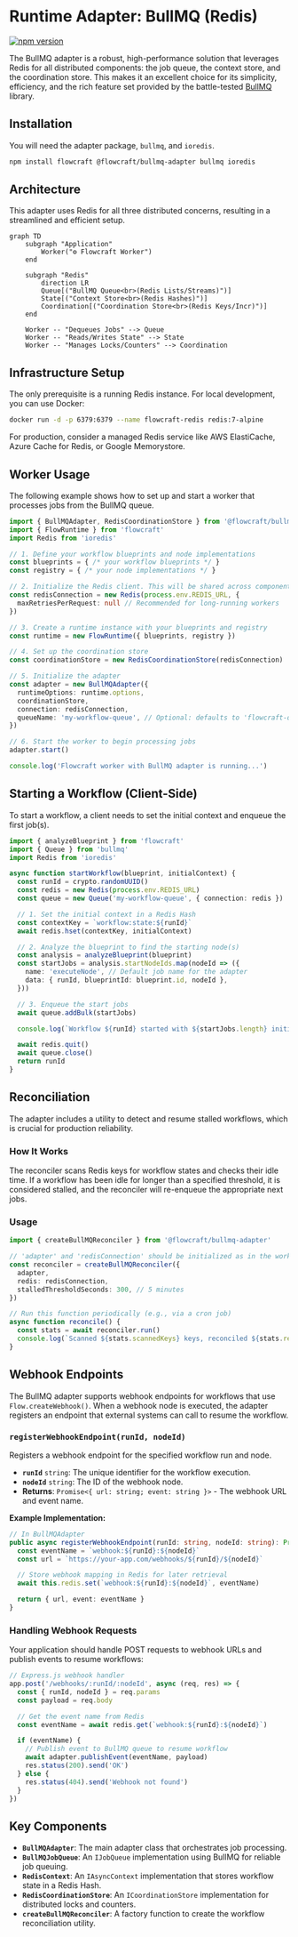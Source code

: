 # Runtime Adapter: BullMQ (Redis)

[![npm version](https://img.shields.io/npm/v/@flowcraft/bullmq-adapter.svg)](https://www.npmjs.com/package/@flowcraft/bullmq-adapter)

The BullMQ adapter is a robust, high-performance solution that leverages Redis for all distributed components: the job queue, the context store, and the coordination store. This makes it an excellent choice for its simplicity, efficiency, and the rich feature set provided by the battle-tested [BullMQ](https://bullmq.io/) library.

## Installation

You will need the adapter package, `bullmq`, and `ioredis`.

```bash
npm install flowcraft @flowcraft/bullmq-adapter bullmq ioredis
```

## Architecture

This adapter uses Redis for all three distributed concerns, resulting in a streamlined and efficient setup.

```mermaid
graph TD
    subgraph "Application"
        Worker("⚙️ Flowcraft Worker")
    end

    subgraph "Redis"
        direction LR
        Queue[("BullMQ Queue<br>(Redis Lists/Streams)")]
        State[("Context Store<br>(Redis Hashes)")]
        Coordination[("Coordination Store<br>(Redis Keys/Incr)")]
    end

    Worker -- "Dequeues Jobs" --> Queue
    Worker -- "Reads/Writes State" --> State
    Worker -- "Manages Locks/Counters" --> Coordination
```

## Infrastructure Setup

The only prerequisite is a running Redis instance. For local development, you can use Docker:

```bash
docker run -d -p 6379:6379 --name flowcraft-redis redis:7-alpine
```

For production, consider a managed Redis service like AWS ElastiCache, Azure Cache for Redis, or Google Memorystore.

## Worker Usage

The following example shows how to set up and start a worker that processes jobs from the BullMQ queue.

```typescript
import { BullMQAdapter, RedisCoordinationStore } from '@flowcraft/bullmq-adapter'
import { FlowRuntime } from 'flowcraft'
import Redis from 'ioredis'

// 1. Define your workflow blueprints and node implementations
const blueprints = { /* your workflow blueprints */ }
const registry = { /* your node implementations */ }

// 2. Initialize the Redis client. This will be shared across components.
const redisConnection = new Redis(process.env.REDIS_URL, {
  maxRetriesPerRequest: null // Recommended for long-running workers
})

// 3. Create a runtime instance with your blueprints and registry
const runtime = new FlowRuntime({ blueprints, registry })

// 4. Set up the coordination store
const coordinationStore = new RedisCoordinationStore(redisConnection)

// 5. Initialize the adapter
const adapter = new BullMQAdapter({
  runtimeOptions: runtime.options,
  coordinationStore,
  connection: redisConnection,
  queueName: 'my-workflow-queue', // Optional: defaults to 'flowcraft-queue'
})

// 6. Start the worker to begin processing jobs
adapter.start()

console.log('Flowcraft worker with BullMQ adapter is running...')
```

## Starting a Workflow (Client-Side)

To start a workflow, a client needs to set the initial context and enqueue the first job(s).

```typescript
import { analyzeBlueprint } from 'flowcraft'
import { Queue } from 'bullmq'
import Redis from 'ioredis'

async function startWorkflow(blueprint, initialContext) {
  const runId = crypto.randomUUID()
  const redis = new Redis(process.env.REDIS_URL)
  const queue = new Queue('my-workflow-queue', { connection: redis })

  // 1. Set the initial context in a Redis Hash
  const contextKey = `workflow:state:${runId}`
  await redis.hset(contextKey, initialContext)

  // 2. Analyze the blueprint to find the starting node(s)
  const analysis = analyzeBlueprint(blueprint)
  const startJobs = analysis.startNodeIds.map(nodeId => ({
    name: 'executeNode', // Default job name for the adapter
    data: { runId, blueprintId: blueprint.id, nodeId },
  }))

  // 3. Enqueue the start jobs
  await queue.addBulk(startJobs)

  console.log(`Workflow ${runId} started with ${startJobs.length} initial job(s).`)

  await redis.quit()
  await queue.close()
  return runId
}
```

## Reconciliation

The adapter includes a utility to detect and resume stalled workflows, which is crucial for production reliability.

### How It Works

The reconciler scans Redis keys for workflow states and checks their idle time. If a workflow has been idle for longer than a specified threshold, it is considered stalled, and the reconciler will re-enqueue the appropriate next jobs.

### Usage

```typescript
import { createBullMQReconciler } from '@flowcraft/bullmq-adapter'

// 'adapter' and 'redisConnection' should be initialized as in the worker setup
const reconciler = createBullMQReconciler({
  adapter,
  redis: redisConnection,
  stalledThresholdSeconds: 300, // 5 minutes
})

// Run this function periodically (e.g., via a cron job)
async function reconcile() {
  const stats = await reconciler.run()
  console.log(`Scanned ${stats.scannedKeys} keys, reconciled ${stats.reconciledRuns} runs.`)
}
```

## Webhook Endpoints

The BullMQ adapter supports webhook endpoints for workflows that use `Flow.createWebhook()`. When a webhook node is executed, the adapter registers an endpoint that external systems can call to resume the workflow.

### `registerWebhookEndpoint(runId, nodeId)`

Registers a webhook endpoint for the specified workflow run and node.

- **`runId`** `string`: The unique identifier for the workflow execution.
- **`nodeId`** `string`: The ID of the webhook node.
- **Returns**: `Promise<{ url: string; event: string }>` - The webhook URL and event name.

**Example Implementation:**
```typescript
// In BullMQAdapter
public async registerWebhookEndpoint(runId: string, nodeId: string): Promise<{ url: string; event: string }> {
  const eventName = `webhook:${runId}:${nodeId}`
  const url = `https://your-app.com/webhooks/${runId}/${nodeId}`

  // Store webhook mapping in Redis for later retrieval
  await this.redis.set(`webhook:${runId}:${nodeId}`, eventName)

  return { url, event: eventName }
}
```

### Handling Webhook Requests

Your application should handle POST requests to webhook URLs and publish events to resume workflows:

```typescript
// Express.js webhook handler
app.post('/webhooks/:runId/:nodeId', async (req, res) => {
  const { runId, nodeId } = req.params
  const payload = req.body

  // Get the event name from Redis
  const eventName = await redis.get(`webhook:${runId}:${nodeId}`)

  if (eventName) {
    // Publish event to BullMQ queue to resume workflow
    await adapter.publishEvent(eventName, payload)
    res.status(200).send('OK')
  } else {
    res.status(404).send('Webhook not found')
  }
})
```

## Key Components

- **`BullMQAdapter`**: The main adapter class that orchestrates job processing.
- **`BullMQJobQueue`**: An `IJobQueue` implementation using BullMQ for reliable job queuing.
- **`RedisContext`**: An `IAsyncContext` implementation that stores workflow state in a Redis Hash.
- **`RedisCoordinationStore`**: An `ICoordinationStore` implementation for distributed locks and counters.
- **`createBullMQReconciler`**: A factory function to create the workflow reconciliation utility.
